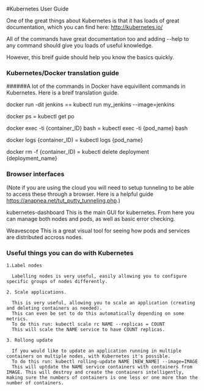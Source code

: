 #Kubernetes User Guide

One of the great things about Kubernetes is that it has loads of great documentation, which you can find here:
http://kubernetes.io/

All of the commands have great documentation too and adding --help to any command should give you loads of useful knowledge.

However, this breif guide should help you know the basics quickly.

### Kubernetes/Docker translation guide
######A lot of the commands in Docker have equivillent commands in Kubernetes. Here is a breif translation guide.


docker run -dit jenkins   ==    kubectl run my_jenkins --image=jenkins
  
docker ps   =   kubectl get po

docker exec -ti {container_ID} bash    =   kubectl exec -ti {pod_name} bash

docker logs {container_ID)    =     kubectl logs {pod_name}

docker rm -f {container_ID)   =   kubectl delete deployment {deployment_name}

### Browser interfaces
(Note if you are using the cloud you will need to setup tunneling to be able to access these through a browser.
Here is a helpful guide https://anapnea.net/tut_putty_tunneling.php.)


kubernetes-dashboard
This is the main GUI for kubernetes. From here you can manage both nodes and pods, as well as basic error checking.

Weavescope
This is a great visual tool for seeing how pods and services are distributed accross nodes.

### Useful things you can do with Kubernetes

    1.Label nodes
  
      Labelling nodes is very useful, easily allowing you to configure specific groups of nodes differently.
  
    2. Scale applications.
    
      This is very useful, allowing you to scale an application (creating and deleting containers as needed). 
      This can even be set to do this automatically depending on some metrics.
      To do this run: kubectl scale rc NAME --replicas = COUNT
      This will scale the NAME service to have COUNT replicas.
    
    3. Rollong update
  
      If you would like to update an application running in multiple containers on multiple nodes, with Kubernetes it's possible.
      To do this run: kubectl rolling-update NAME [NEW_NAME] --image=IMAGE
      This will uptdate the NAME service containers with containers from IMAGE. This will destroy and create the containers intelligently, making sure the numbers of containers is one less or one more than the number of containers.


